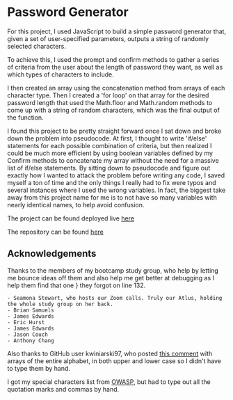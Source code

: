 # Password Generator

For this project, I used JavaScript to build a simple password generator that, given a set of user-specified parameters, outputs a string of randomly selected characters. 

To achieve this, I used the prompt and confirm methods to gather a series of criteria from the user about the length of password they want, as well as which types of characters to include. 

I then created an array using the concatenation method from arrays of each character type. Then I created a 'for loop' on that array for the desired password length that used the Math.floor and Math.random methods to come up with a string of random characters, which was the final output of the function. 

I found this project to be pretty straight forward once I sat down and broke down the problem into pseudocode. At first, I thought to write 'if/else' statements for each possible combination of criteria, but then realized I could be much more efficient by using boolean variables defined by my Confirm methods to concatenate my array without the need for a massive list of if/else statements. By sitting down to pseudocode and figure out exactly how I wanted to attack the problem before writing any code, I saved myself a ton of time and the only things I really had to fix were typos and several instances where I used the wrong variables. In fact, the biggest take away from this project name for me is to not have so many variables with nearly identical names, to help avoid confusion.

The project can be found deployed live [here](https://noahneville.github.io/password-generator/)

The repository can be found [here](https://github.com/noahneville/password-generator)

## Acknowledgements 

Thanks to the members of my bootcamp study group, who help by letting me bounce ideas off them and also help me get better at debugging as I help them find that one } they forgot on line 132. 
    
    - Seamona Stewart, who hosts our Zoom calls. Truly our Atlus, holding the whole study group on her back.
    - Brian Samuels
    - James Edwards
    - Eric Hurst
    - James Edwards
    - Jason Couch
    - Anthony Chang

Also thanks to GitHub user kwiniarski97, who posted [this comment](https://gist.github.com/bendc/1e6af8f2d8027f2965da?permalink_comment_id=2846400#gistcomment-2846400) with arrays of the entire alphabet, in both upper and lower case so I didn't have to type them by hand. 

I got my special characters list from [OWASP](https://owasp.org/www-community/password-special-characters), but had to type out all the quotation marks and commas by hand. 

